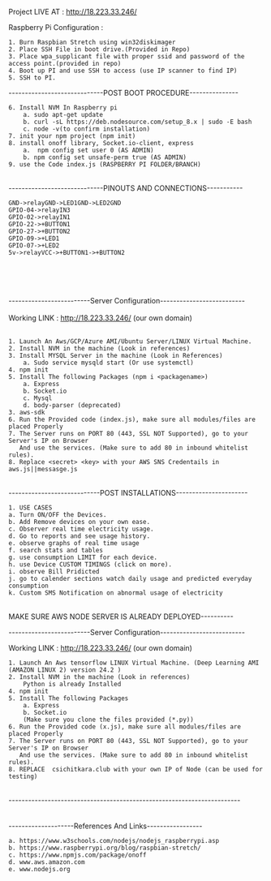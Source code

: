 Project LIVE AT : http://18.223.33.246/



Raspberry Pi Configuration : 
```	
1. Burn Raspbian Stretch using win32diskimager
2. Place SSH File in boot drive.(Provided in Repo)
3. Place wpa_supplicant file with proper ssid and password of the access point.(provided in repo)
4. Boot up PI and use SSH to access (use IP scanner to find IP)
5. SSH to PI.
```
-----------------------------POST BOOT PROCEDURE---------------	<br>
```	
6. Install NVM In Raspberry pi	
	a. sudo apt-get update
	b. curl -sL https://deb.nodesource.com/setup_8.x | sudo -E bash 
	c. node -v(to confirm installation)
7. init your npm project (npm init)	
8. install onoff library, Socket.io-client, express
	a.  npm config set user 0 (AS ADMIN)
	b. npm config set unsafe-perm true (AS ADMIN)
9. use the Code index.js (RASPBERRY PI FOLDER/BRANCH)
```
<br>
-----------------------------PINOUTS AND CONNECTIONS-----------<br>

	GND->relayGND->LED1GND->LED2GND
	GPIO-04->relayIN3
	GPIO-02->relayIN1
	GPIO-22->+BUTTON1
	GPIO-27->+BUTTON2
	GPIO-09->+LED1
	GPIO-07->+LED2
	5v->relayVCC->+BUTTON1->+BUTTON2

<br>
<br>
<br>


-------------------------Server Configuration--------------------------<br>
<br>
Working LINK : http://18.223.33.246/ (our own domain)<br>
<br>
```
1. Launch An Aws/GCP/Azure AMI/Ubuntu Server/LINUX Virtual Machine.
2. Install NVM in the machine (Look in references)
3. Install MYSQL Server in the machine (Look in References)
	a. Sudo service mysqld start (Or use systemctl)
4. npm init
5. Install The following Packages (npm i <packagename>)
	a. Express 
	b. Socket.io
	c. Mysql
	d. body-parser (deprecated)
3. aws-sdk
6. Run the Provided code (index.js), make sure all modules/files are placed Properly
7. The Server runs on PORT 80 (443, SSL NOT Supported), go to your Server's IP on Browser
   And use the services. (Make sure to add 80 in inbound whitelist rules).
8. Replace <secret> <key> with your AWS SNS Credentails in aws.js||messasge.js
```
<br>
----------------------------POST INSTALLATIONS----------------------
<br>

	1. USE CASES
	a. Turn ON/OFF the Devices.
	b. Add Remove devices on your own ease.
	c. Observer real time electricity usage.
	d. Go to reports and see usage history.
	e. observe graphs of real time usage
	f. search stats and tables
	g. use consumption LIMIT for each device.
	h. use Device CUSTOM TIMINGS (click on more).
	i. observe Bill Pridicted
	j. go to calender sections watch daily usage and predicted everyday consumption
	k. Custom SMS Notification on abnormal usage of electricity
	   
 <br>
 MAKE SURE AWS NODE SERVER IS ALREADY DEPLOYED----------<br>


-------------------------Server Configuration--------------------------<br>

Working LINK : http://18.223.33.246/ (our own domain)<br>
```
1. Launch An Aws tensorflow LINUX Virtual Machine. (Deep Learning AMI (AMAZON LINUX 2) version 24.2 )
2. Install NVM in the machine (Look in references)
	Python is already Installed
4. npm init
5. Install The following Packages
	a. Express 
	b. Socket.io
	(Make sure you clone the files provided (*.py))
6. Run the Provided code (x.js), make sure all modules/files are placed Properly
7. The Server runs on PORT 80 (443, SSL NOT Supported), go to your Server's IP on Browser
   And use the services. (Make sure to add 80 in inbound whitelist rules).
8. REPLACE  csichitkara.club with your own IP of Node (can be used for testing)
````
<br>
-----------------------------------------------------------------------<br>


<br>
<br>
--------------------References And Links-----------------<br>

	a. https://www.w3schools.com/nodejs/nodejs_raspberrypi.asp
	b. https://www.raspberrypi.org/blog/raspbian-stretch/
	c. https://www.npmjs.com/package/onoff
	d. www.aws.amazon.com
	e. www.nodejs.org

<br>
